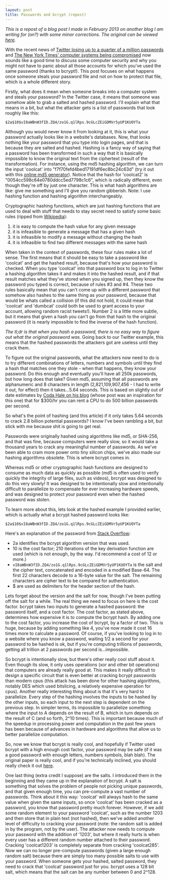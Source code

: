 ```yaml
---
layout: post
title: Passwords and bcrypt (repost)
---
```


_This is a repost of a blog post I made in February 2013 on another blog I am writing for (on?) with some minor corrections.  The original can be viewed [here](http://50thoughts1dollar.blogspot.com/2013/02/passwords-and-bcrypt.html)._

With the recent news of [Twitter losing up to a quarter of a million passwords](http://techcrunch.com/2013/02/01/twitter-hacked-250k-affected-just-go-change-your-password-now-though/) and [The New York Times' computer systems being compromised](http://www.nytimes.com/2013/01/31/technology/chinese-hackers-infiltrate-new-york-times-computers.html?pagewanted=all&_r=1&) now sounds like a good time to discuss some computer security and why you might not have to panic about all those accounts for which you've used the same password (thanks to bcrypt!).  This post focuses on what happens once someone steals your password file and not on how to protect that file, which is a whole different story.

Firstly, what does it mean when someone breaks into a computer system and steals your password?  In the Twitter case, it means that someone was somehow able to grab a salted and hashed password.  I'll explain what that means in a bit, but what the attacker gets is a list of passwords that look roughly like this:

`$2a$10$vI8aWBnW3fID.ZQ4/zo1G.q1lRps.9cGLcZEiGDMVr5yUP1KUOYTa`

Although you would never know it from looking at it, this is what your password actually looks like in a website's databases.  Now, that looks nothing like your password that you type into login pages, and that is because they are salted and hashed.  Hashing is a fancy way of saying that a password has been transformed in such a way that it is basically impossible to know the original text from the ciphertext (result of the transformation). For instance, using the md5 hashing algorithm, we can turn the input 'coolcat' into "f7f70fefd4bed17191df6ec8bc24c63d" (try it out with this [online md5 generator](http://www.adamek.biz/md5-generator.php)).  Notice that the hash for 'coolcat2' is "0054cc598c64e0780ddcc5ed7798c1c6", which is radically different, even though they're off by just one character.  This is what hash algorithms are like: give me something and I'll give you random gibberish.  Note: I use hashing function and hashing algorithm interchangeably.

Cryptographic hashing functions, which are just hashing functions that are used to deal with stuff that needs to stay secret need to satisfy some basic rules (ripped from [Wikipedia](http://en.wikipedia.org/wiki/Cryptographic_hash)):

1. it is easy to compute the hash value for any given message
2. it is infeasible to generate a message that has a given hash
3. it is infeasible to modify a message without changing the hash
4. it is infeasible to find two different messages with the same hash

When taken in the context of passwords, these four rules make a lot of sense.  The first means that it should be easy to take a password like 'coolcat' and get the hashed result, because that's how your password is checked.  When you type 'coolcat' into that password box to log in to Twitter a hashing algorithm takes it and makes it into the hashed result, and if that result matches what they've stored when you signed up, then they know the password you typed is correct, because of rules #3 and #4. These two rules basically mean that you can't come up with a different password that somehow also hashes to the same thing as your password, because that would be whats called a collision (if this did not hold, it could mean that 'coolcat' and 'dumbcat' could both be used to grant access to your account, allowing random racist tweets!).  Number 2 is a little more subtle, but it means that given a hash you can't go from that hash to the original password (it is nearly impossible to find the inverse of the hash function).

_The tl;dr is that when you hash a password, there is no easy way to figure out what the original password was._  Going back to our Twitter example, this means that the hashed passwords the attackers got are useless until they crack them.

To figure out the original passwords, what the attackers now need to do is to try different combinations of letters, numbers and symbols until they find a hash that matches one they stole - when that happens, they know your password.  Do this enough and eventually you'll have all 250k passwords, but how long does that take?  Given md5, assuming that all passwords are alphanumeric and 8 characters in length (2,821,109,907,456 - I had to write it out, for effect) then it takes...5.64 seconds.  This is based on slightly out of date estimates by [Coda Hale on his blog](http://codahale.com/how-to-safely-store-a-password/) (whose post was an inspiration for this one) that for $300/hr you can rent a CPU to do 500 billion passwords per second.

So what's the point of hashing (and this article) if it only takes 5.64 seconds to crack 2.8 billion potential passwords?  I know I've been rambling a bit, but stick with me because shit is going to get real.

Passwords were originally hashed using algorithms like md5, or SHA-256, and that was fine, because computers were really slow, so it would take a thousand years to crack any meaningful number of passwords.  As we've been able to cram more power onto tiny silicon chips, we've also made our hashing algorithms obsolete.  This is where bcrypt comes in.

Whereas md5 or other cryptographic hash functions are designed to consume as much data as quickly as possible (md5 is often used to verify quickly the integrity of large files, such as videos), brcrypt was designed to do this very slowly!  It was designed to be intentionally slow and intentionally difficult to parallelize to compensate for ever increasing hardware speeds, and was designed to protect your password even when the hashed password was stolen.

To learn more about this, lets look at the hashed example I provided earlier, which is actually what a bcrypt hashed password looks like:

`$2a$10$vI8aWBnW3fID.ZQ4/zo1G.q1lRps.9cGLcZEiGDMVr5yUP1KUOYTa`

Here's an explanation of the password from [Stack Overflow](http://stackoverflow.com/questions/6832445/how-can-bcrypt-have-built-in-salts#answer-6833165):

* 2a identifies the bcrypt algorithm version that was used.
* 10 is the cost factor; 210 iterations of the key derivation function are used (which is not enough, by the way. I'd recommend a cost of 12 or more.)
* `vI8aWBnW3fID.ZQ4/zo1G.q1lRps.9cGLcZEiGDMVr5yUP1KUOYTa` is the salt and the cipher text, concatenated and encoded in a modified Base-64. The first 22 characters decode to a 16-byte value for the salt. The remaining characters are cipher text to be compared for authentication.
* $ are used as delimiters for the header section of the hash.

Lets forget about the version and the salt for now, though I've been putting off the salt for a while.  The real thing we need to focus on here is the cost factor.  bcrypt takes two inputs to generate a hashed password: the password itself, and a cost factor.  The cost factor, as stated above, determines how expensive it is to compute the bcrypt hash.  By adding one to the cost factor, you increase the cost of bcrypt, by a factor of two.  This is huge, because by adding something like 4, you've now made it cost 16 times more to calculate a password.  Of course, if you've looking to log in to a website where you know a password, waiting 1/2 a second for your password to be hashed is ok, but if you're computing trillions of passwords, getting all trillion at 2 passwords per second is...impossible.

So bcrypt is intentionally slow, but there's other really cool stuff about it.  Even though its slow, it only uses operations (xor and other bit operations) that computers are already really good at.  This makes it really difficult to design a specific circuit that is even better at cracking bcrypt passwords than modern cpus (this attack has been done for other hashing algorithms, notably DES which used bitslicing, a relatively expensive operation for cpus).  Another really interesting thing about is that it's very hard to parallelize.  Every step of the hashing involves the inputs to be hashed by the other inputs, so each input to the next step is dependent on the previous step.  In simpler terms, its impossible to parallelize something where the input to A depends on the result of B, which in turn depends on the result of C (and so forth, 2^10 times).  This is important because much of the speedup in processing power and computation in the past few years has been because of advances in hardware and algorithms that allow us to better parallelize computation.

So, now we know that bcrypt is really cool, and hopefully if Twitter used bcrypt with a high enough cost factor, your password may be safe (if it was a good password with enough letters, numbers symbols, blah blah).  The original paper is really cool, and if you're technically inclined, you should really check it out [here](http://static.usenix.org/event/usenix99/provos/provos.pdf).

One last thing (extra credit I suppose) are the salts.  I introduced them in the beginning and they came up in the explanation of bcrypt.  A salt is something that solves the problem of people not picking unique passwords, and that given enough time, you can pre-compute a vast number of passwords.  Think about it this way: 'coolcat' will always hash to the same value when given the same inputs, so once 'coolcat' has been cracked as a password, you know that password pretty much forever.  However, if we add some random element to your password 'coolcat', such as the number 1203 and then store that in plain text (not hashed), then we've added another level of difficulty to cracking your password (note: the random salt is added in by the program, not by the user).  The attacker now needs to compute your password with the addition of '1203', but where it really hurts is when every user has a different random number attached to their password.  Cracking 'coolcat1203' is completely separate from cracking 'coolcat285'.  Now we can no longer pre-compute passwords (given a large enough random salt) because there are simply too many possible salts to use with your password.  When someone gets your hashed, salted password, they need to crack that 'coolcat' password just for you.  bcrypt uses a 128 bit salt, which means that the salt can be any number between 0 and 2^128.

